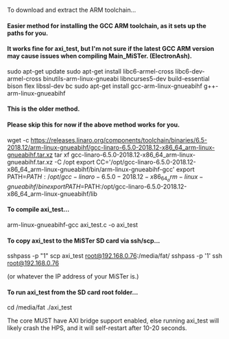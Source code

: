 To download and extract the ARM toolchain...

#### Easier method for installing the GCC ARM toolchain, as it sets up the paths for you.
#### It works fine for axi_test, but I'm not sure if the latest GCC ARM version may cause issues when compiling Main_MiSTer. (ElectronAsh).

sudo apt-get update
sudo apt-get install libc6-armel-cross libc6-dev-armel-cross binutils-arm-linux-gnueabi libncurses5-dev build-essential bison flex libssl-dev bc
sudo apt-get install gcc-arm-linux-gnueabihf g++-arm-linux-gnueabihf



#### This is the older method.
#### Please skip this for now if the above method works for you.

wget -c https://releases.linaro.org/components/toolchain/binaries/6.5-2018.12/arm-linux-gnueabihf/gcc-linaro-6.5.0-2018.12-x86_64_arm-linux-gnueabihf.tar.xz
tar xf gcc-linaro-6.5.0-2018.12-x86_64_arm-linux-gnueabihf.tar.xz -C /opt
export CC='/opt/gcc-linaro-6.5.0-2018.12-x86_64_arm-linux-gnueabihf/bin/arm-linux-gnueabihf-gcc'
export PATH=$PATH:/opt/gcc-linaro-6.5.0-2018.12-x86_64_arm-linux-gnueabihf/bin
export PATH=$PATH:/opt/gcc-linaro-6.5.0-2018.12-x86_64_arm-linux-gnueabihf/lib



#### To compile axi_test...

arm-linux-gnueabihf-gcc axi_test.c -o axi_test



#### To copy axi_test to the MiSTer SD card via ssh/scp...

sshpass -p "1" scp axi_test root@192.168.0.76:/media/fat/
sshpass -p '1' ssh root@192.168.0.76

(or whatever the IP address of your MiSTer is.)



#### To run axi_test from the SD card root folder...

cd /media/fat
./axi_test


The core MUST have AXI bridge support enabled, else running axi_test will likely crash the HPS, and it will self-restart after 10-20 seconds.
